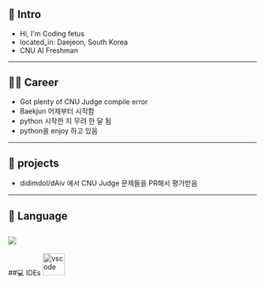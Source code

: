 
## 👋 Intro
- Hi, I'm Coding fetus
- located_in: Daejeon, South Korea
- CNU AI Freshman
------

## 🤸‍♀️ Career
- Got plenty of CNU Judge compile error
- Baekjun 어제부터 시작함
- python 시작한 지 무려 한 달 됨
- python을 enjoy 하고 있음
----------

## 🧚 projects
- didimdol/dAiv 에서 CNU Judge 문제들을 PR해서 평가받음
-----------

## 📝 Language
<img src="https://img.shields.io/badge/Python-3766AB?style=flat-square&logo=Python&logoColor=white"/></a>
------------

##💻 IDEs
<img src="https://cdn.jsdelivr.net/gh/devicons/devicon/icons/vscode/vscode-original.svg" alt="vscode" width="45" height="45"/>

<!--
**Codingfetus/Codingfetus** is a ✨ _special_ ✨ repository because its `README.md` (this file) appears on your GitHub profile.

Here are some ideas to get you started:

- 🔭 I’m currently working on ...
- 🌱 I’m currently learning ...
- 👯 I’m looking to collaborate on ...
- 🤔 I’m looking for help with ...
- 💬 Ask me about ...
- 📫 How to reach me: ...
- 😄 Pronouns: ...
- ⚡ Fun fact: ...
-->
